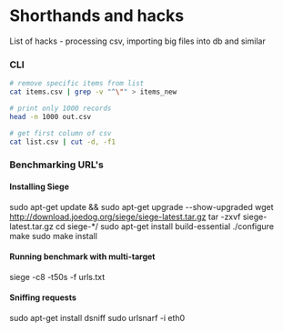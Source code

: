 # Shorthands and hacks

List of hacks - processing csv, importing big files into db and similar

### CLI  

```bash
# remove specific items from list
cat items.csv | grep -v "^\"" > items_new

# print only 1000 records
head -n 1000 out.csv

# get first column of csv
cat list.csv | cut -d, -f1
```

### Benchmarking URL's

#### Installing Siege

sudo apt-get update && sudo apt-get upgrade --show-upgraded
wget http://download.joedog.org/siege/siege-latest.tar.gz
tar -zxvf siege-latest.tar.gz
cd siege-*/
sudo apt-get install build-essential
./configure
make
sudo make install

#### Running benchmark with multi-target

siege -c8 -t50s -f urls.txt

#### Sniffing requests

sudo apt-get install dsniff 
sudo urlsnarf -i eth0
